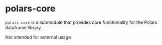 # polars-core

`polars-core` is a submodule that provides core functionality for the Polars dataframe library.

Not intended for external usage
